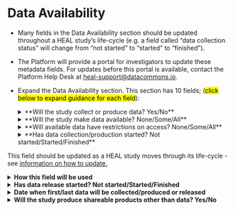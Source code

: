 # Data Availability

* Many fields in the Data Availability section should be updated throughout a HEAL study’s life-cycle (e.g. a field called “data collection status” will change from “not started” to “started” to “finished”).
* The Platform will provide a portal for investigators to update these metadata fields. For updates before this portal is available, contact the Platform Help Desk at heal-support@datacommons.io.

* Expand the Data Availability section. This section has 10 fields; (<mark>click below to expand guidance for each field</mark>):
    
    <details><summary>**Will the study collect or produce data? Yes/No**</summary><blockquote>
    
    <details><summary>**How to answer**</summary><blockquote>
        Not all HEAL studies collect or produce data. Some develop methods and protocols for future studies. If your study will NOT collect or produce data, but will produce shareable products other than data (e.g. protocols, slide decks, etc.), answer “No.”
    </blockquote></details>
    <details><summary>**How this field will be used**</summary><blockquote>
        This field allows Platform users to filter between studies that will collect or produce data, and those that will not.
    </blockquote></details>    
    </blockquote></details>
    
    
    <details><summary>**Will the study make data available? None/Some/All**</summary><blockquote>

    <details><summary>**How to answer**</summary><blockquote> 
        <mark>This field ONLY APPLIES if you answered “Yes” to “Will the study collect or produce data?”</mark> 
        Answers include:
        None: If you do not plan to make any study data available in a HEAL approved repository, select “None.” While most HEAL studies are obligated to share data, select HEAL studies, such as SBIR grants, are not. 

        Some: If you plan to make some, but not all, study data available, select “Some.” For example, you may plan to share data needed to reproduce publications, processed data files, or extensively de-identified data, but exclude certain datasets or sources (such as administrative data, when your data sharing agreement does not allow sharing). 

        All: If you plan to make study data available to the greatest extent possible <mark>(e.g. sharing nearly raw clinical trial data in a data repository, subject to very strong access controls, including some data that may be very useful for analysis but pose a risk of re-identification, such as highly granular geographic information, detailed diagnostic and care provision, utilization patterns, and/or clinician notes)</mark>, select “All.”
    </blockquote></details>
    <details><summary>**How this field will be used**</summary><blockquote> 
        This field will allow users to filter between studies that will share data, and those that will not. Some users, especially those interested in re-identification risks from dataset features (e.g. high geographic granularity), may want to view studies that plan to share “All” data, not just extensively de-identified data. 
    </blockquote></details>
    </blockquote></details>

    <details><summary>**Will available data have restrictions on access? None/Some/All**</summary><blockquote>

    <details><summary>**How to answer**</summary><blockquote>
        <mark>This field ONLY APPLIES if you answered “Yes” to “Will the study collect or produce data?” AND you answered “Some” or “All” to “Will the study make data available?”</mark>
        Answers include
        None: If all your repository-hosted study data will be open access or minimally restricted (i.e. available after signing a minimal DUA that does not require any manual intervention or approval). 

        Some: If some of your repository-hosted study data will be open access or minimally restricted, while other data will be available only after a request and approval process that does require substantial manual intervention (e.g. submission of a project proposal and IRB approval by the requestor; review by a Data Access Committee on the repository end; etc.). For example, a clinical trial may choose this option when sharing 1) an extensively de-identified dataset that is open access/minimal access controls, AND 2) a less de-identified dataset, shared under strict access controls, that includes features to add value for analysis questions but also presents substantial risk for re-identification. 

        All: If all your repository-hosted study data will be available only following a request and approval process requiring substantial manual intervention (e.g. submission of a project proposal and IRB approval by the requestor; review by a Data Access Committee on the repository end; etc.). For example, a clinical trial may choose this option when ONLY sharing a less de-identified dataset with features to add value for analysis questions, while presenting substantial risk for re-identification, shared under strict access controls. These studies WILL NOT share a extensively de-identified version of the data as open access/minimal access controls.
    </blockquote></details>
    <details><summary>**How this field will be used**</summary><blockquote>
        This field will allow users looking for easy data access to filter for studies sharing some, or all, of their data as open access/minimal access controls. 
    </blockquote></details>
    </blockquote></details>

    <details><summary>**Has data collection/production started? Not started/Started/Finished**</summary><blockquote>

    <details><summary>**How to answer**</summary><blockquote> 
        <mark>This field ONLY APPLIES if you answered “Yes” to “Will the study collect or produce data?”</mark> 
        Answers include:

        Not started: If your study, including studies with multiple parts/aims, has not started collecting ANY data.
      
        Started: If your study, including studies with multiple parts/aims, started collecting ANY data. 

        Finished: If your study, including studies with multiple parts/aims, finished collecting ALL data. 

 This field should be updated as a HEAL study moves through its life-cycle - see [information on how to update.](update-cedar-form-metadata.md)
    </blockquote></details>
    <details><summary>**How this field will be used**</summary><blockquote> 
        This field allows users to filter studies that are at different stages of data collection, including studies where findings/results can be expected soon.
    </blockquote></details>
    </blockquote></details>
        <details><summary>**Has data release started? Not started/Started/Finished**</summary><blockquote>
    <details><summary>**How to answer**</summary><blockquote> 
        <mark>This field ONLY APPLIES if you answered “Yes” to “Will the study collect or produce data?” AND you answered “Some” or “All” to “Will the study make data available?”</mark> 
        Answers include:

        Not started: if your study, including studies with multiple parts/aims, has not started making ANY study data available in a repository for long-term data sharing. 

        Started: if your study, including studies with multiple parts/aims, started making ANY study data available in a repository for long-term data sharing, but is not finished (i.e. will share more data later). 

        Finished: if your study, including studies with multiple parts/aims, finished making ALL study data available in a repository for long-term data sharing (i.e. no further data to share).
This field should be updated as a HEAL study moves through its life-cycle - see [information on how to update.](update-cedar-form-metadata.md)
    </blockquote></details>
    <details><summary>**How this field will be used**</summary><blockquote> 
        This field allows users to filter useful study data at different stages of data release. Filtering for later stage data release (e.g. “Started” or “Finished”) helps users find studies that already have data available for Platform users. This field will also allow users more interested in study findings/results than data, to finf studies where a publication with findings/results are available or can be expected soon. 
    </blockquote></details>
    </blockquote></details>
    <details><summary>**Date when first/last data will be collected/produced or released**</summary><blockquote>
    <details><summary>**Entries include:**</summary><blockquote> 
* **Date when first data will be collected/produced**: First study participant enrolled in a clinical trial.
* **Date when last data will be collected/produced**: Last measurement on last study participant enrolled in a clinical trial.
* **Date when first data will be released**: First dataset with accompanying metadata deposited in data repository.
* **Date when last data will be released**: Final dataset with accompanying metadata deposited in data repository; no more data deposits anticipated.
    </blockquote></details>   
    <details><summary>**How to answer**</summary><blockquote> 
        ALL fields ONLY APPLY if you answered “Yes” to “Will the study collect or produce data?” 
DATA RELEASE dates ONLY APPLY if you ALSO answered “Some” or “All” to “Will the study make data available?” 
Provide the existing or anticipated date in MM/DD/YYYY format. After you enter each field, click the calendar icon to the right to open a calendar interface and select your date. Dates should be updated if they change - see [information on how to update.](update-cedar-form-metadata.md)
    </blockquote></details>
    <details><summary>**How these fields will be used**</summary><blockquote> 
        Platform users can view the start date on each study’s details page, allowing interested users to understand study timing, and when to expect data or publications/findings. 
    </blockquote></details>
    </blockquote></details>
    <details><summary>**Will the study produce shareable products other than data? Yes/No**</summary><blockquote>
    <details><summary>**How to answer**</summary><blockquote> 
        If your study will produce shareable products other than data (e.g. protocols, slide decks, data dictionaries, etc.), answer “Yes.”
    </blockquote></details>    
    <details><summary>**How this field will be used**</summary><blockquote> 
        Some HEAL studies do “pre-work” for other HEAL studies (e.g. protocol development) and do not collect data. Others (i.e. small business grant studies) are not obligated to share data. This field allows users 1) looking for non-data materials such as protocols, and/or 2) interested in learning about studies that will not share data (such as small business grant studies), to explore contacting study leads to develop a collaborative relationship. 

Once complete, [collapse](expand-or-collapse-cedar-form-section.md) the Data Availability section and [save](save-cedar-form.md) your form.
    </blockquote></details>
    </blockquote></details>